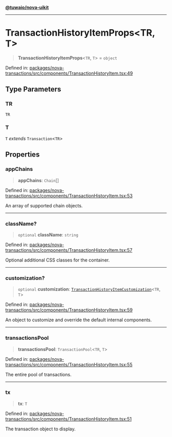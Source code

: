 [**@tuwaio/nova-uikit**](../../../README.md)

***

# TransactionHistoryItemProps\<TR, T\>

> **TransactionHistoryItemProps**\<`TR`, `T`\> = `object`

Defined in: [packages/nova-transactions/src/components/TransactionHistoryItem.tsx:49](https://github.com/TuwaIO/nova-uikit/blob/c42b60dded49bd6a07eb5a3854c09ac76349f6d8/packages/nova-transactions/src/components/TransactionHistoryItem.tsx#L49)

## Type Parameters

### TR

`TR`

### T

`T` *extends* `Transaction`\<`TR`\>

## Properties

### appChains

> **appChains**: `Chain`[]

Defined in: [packages/nova-transactions/src/components/TransactionHistoryItem.tsx:53](https://github.com/TuwaIO/nova-uikit/blob/c42b60dded49bd6a07eb5a3854c09ac76349f6d8/packages/nova-transactions/src/components/TransactionHistoryItem.tsx#L53)

An array of supported chain objects.

***

### className?

> `optional` **className**: `string`

Defined in: [packages/nova-transactions/src/components/TransactionHistoryItem.tsx:57](https://github.com/TuwaIO/nova-uikit/blob/c42b60dded49bd6a07eb5a3854c09ac76349f6d8/packages/nova-transactions/src/components/TransactionHistoryItem.tsx#L57)

Optional additional CSS classes for the container.

***

### customization?

> `optional` **customization**: [`TransactionHistoryItemCustomization`](TransactionHistoryItemCustomization.md)\<`TR`, `T`\>

Defined in: [packages/nova-transactions/src/components/TransactionHistoryItem.tsx:59](https://github.com/TuwaIO/nova-uikit/blob/c42b60dded49bd6a07eb5a3854c09ac76349f6d8/packages/nova-transactions/src/components/TransactionHistoryItem.tsx#L59)

An object to customize and override the default internal components.

***

### transactionsPool

> **transactionsPool**: `TransactionPool`\<`TR`, `T`\>

Defined in: [packages/nova-transactions/src/components/TransactionHistoryItem.tsx:55](https://github.com/TuwaIO/nova-uikit/blob/c42b60dded49bd6a07eb5a3854c09ac76349f6d8/packages/nova-transactions/src/components/TransactionHistoryItem.tsx#L55)

The entire pool of transactions.

***

### tx

> **tx**: `T`

Defined in: [packages/nova-transactions/src/components/TransactionHistoryItem.tsx:51](https://github.com/TuwaIO/nova-uikit/blob/c42b60dded49bd6a07eb5a3854c09ac76349f6d8/packages/nova-transactions/src/components/TransactionHistoryItem.tsx#L51)

The transaction object to display.
